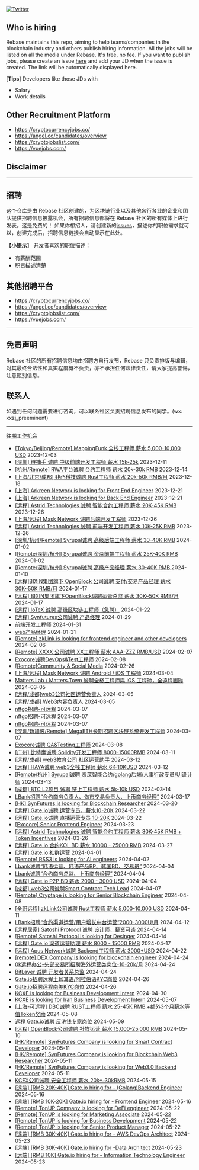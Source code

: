 [![Twitter](https://img.shields.io/twitter/url?label=Rebase&url=https%3A%2F%2Ftwitter.com%2FRebaseCommunity)](https://twitter.com/RebaseCommunity)

## Who is hiring

Rebase maintains this repo, aiming to help teams/companies in the blockchain industry and others publish hiring information. All the jobs will be listed on all the media under Rebase. It's free, no fee.
If you want to publish jobs, please create an issue [here](https://github.com/rebase-network/who-is-hiring/issues/) and add your JD when the issue is created. The link will be automatically displayed here.

[**Tips**]
Developers like those JDs with
- Salary
- Work details

## Other Recruitment Platform

- https://cryptocurrencyjobs.co/
- https://angel.co/candidates/overview
- https://cryptojobslist.com/
- https://vuejobs.com/

## Disclaimer

---

## 招聘

这个仓库是由 Rebase 社区创建的，为区块链行业以及其他各行各业的企业和团队提供招聘信息披露机会，所有招聘信息都将在 Rebase 社区的所有媒体上进行发表。这是免费的！
如果你想招人，请创建新的[issues](https://github.com/rebase-network/who-is-hiring/issues/)，描述你的职位需求就可以，创建完成后，招聘信息链接会自动显示在此处。

【**小提示**】
开发者喜欢的职位描述：
- 有薪酬范围
- 职责描述清楚

## 其他招聘平台
- https://cryptocurrencyjobs.co/
- https://angel.co/candidates/overview
- https://cryptojobslist.com/
- https://vuejobs.com/

---

## 免责声明

Rebase 社区的所有招聘信息均由招聘方自行发布，Rebase 只负责排版与编辑，对其最终合法性和真实程度概不负责，亦不承担任何法律责任，请大家提高警惕，注意甄别信息。

## 联系人
如遇到任何问题需要进行咨询，可以联系社区负责招聘信息发布的同学。(wx: xxzj_preeminent)

---

[往期工作机会](./jobs.md)

- [[Tokyo/Beijing/Remote] MappingFunk 全栈工程师 薪水 5,000-10,000 USD](https://github.com/rebase-network/who-is-hiring/issues/371) 2023-12-03
- [[深圳] 链捕手 诚聘 中级前端开发工程师 薪水 15k-25k](https://github.com/rebase-network/who-is-hiring/issues/372) 2023-12-11
- [[杭州/Remote] RWA平台诚聘 合约工程师 薪水 20k-30k RMB](https://github.com/rebase-network/who-is-hiring/issues/373) 2023-12-14
- [[上海/北京/成都] 非凸科技诚聘 Rust工程师 薪水 20k-50k RMB/月](https://github.com/rebase-network/who-is-hiring/issues/374) 2023-12-18
- [[上海] Arkreen Network is looking for Front End Engineer](https://github.com/rebase-network/who-is-hiring/issues/375) 2023-12-21
- [[上海] Arkreen Network is looking for Back End Engineer](https://github.com/rebase-network/who-is-hiring/issues/376) 2023-12-21
- [[远程] Astrid Technologies 诚聘 智能合约工程师 薪水 20K-45K RMB](https://github.com/rebase-network/who-is-hiring/issues/377) 2023-12-26
- [[上海/远程] Mask Network 诚聘后端开发工程师](https://github.com/rebase-network/who-is-hiring/issues/378) 2023-12-26
- [[远程] Astrid Technologies 诚聘 前端开发工程师 薪水 10K-25K RMB](https://github.com/rebase-network/who-is-hiring/issues/379) 2023-12-26
- [[深圳/杭州/Remote] Syrupal诚聘 高级后端工程师 薪水 30-40K RMB](https://github.com/rebase-network/who-is-hiring/issues/380) 2024-01-02
- [[Remote/深圳/杭州] Syrupal诚聘 资深前端工程师 薪水 25K-40K RMB](https://github.com/rebase-network/who-is-hiring/issues/381) 2024-01-02
- [[Remote/深圳/杭州] Syrupal诚聘 高级产品经理 薪水 30-40K RMB ](https://github.com/rebase-network/who-is-hiring/issues/382) 2024-01-10
- [[远程]BIXIN集团旗下 OpenBlock 公司诚聘 支付/交易产品经理 薪水 30K~50K RMB/月](https://github.com/rebase-network/who-is-hiring/issues/383) 2024-01-17
- [[远程] BIXIN集团旗下OpenBlock诚聘运营总监 薪水 30K~50K RMB/月](https://github.com/rebase-network/who-is-hiring/issues/384) 2024-01-17
- [[远程] IoTeX 诚聘 高级区块链工程师（急聘）](https://github.com/rebase-network/who-is-hiring/issues/385) 2024-01-22
- [[远程] Synfutures公司诚聘 产品经理](https://github.com/rebase-network/who-is-hiring/issues/386) 2024-01-29
- [前端开发工程师](https://github.com/rebase-network/who-is-hiring/issues/387) 2024-01-31
- [web产品经理](https://github.com/rebase-network/who-is-hiring/issues/388) 2024-01-31
- [[Remote] zkLink is looking for frontend engineer and other developers](https://github.com/rebase-network/who-is-hiring/issues/389) 2024-02-06
- [[Remote] XXXX 公司诚聘 XX工程师 薪水 AAA-ZZZ RMB/USD](https://github.com/rebase-network/who-is-hiring/issues/390) 2024-02-07
- [Exocore诚聘DevOps&Test工程师](https://github.com/rebase-network/who-is-hiring/issues/391) 2024-02-08
- [[Remote]Community & Social Media](https://github.com/rebase-network/who-is-hiring/issues/392) 2024-02-26
- [[上海/远程] Mask Network 诚聘 Android / iOS 工程师](https://github.com/rebase-network/who-is-hiring/issues/393) 2024-03-04
- [Matters Lab / Matters.Town 诚聘全棧工程师與 iOS 工程師，全遠程團隊](https://github.com/rebase-network/who-is-hiring/issues/394) 2024-03-05
- [[远程/成都]web3公司社区运营负责人](https://github.com/rebase-network/who-is-hiring/issues/395) 2024-03-05
- [[远程/成都] Web3内容负责人](https://github.com/rebase-network/who-is-hiring/issues/396) 2024-03-05
- [nftgo招聘-可远程](https://github.com/rebase-network/who-is-hiring/issues/397) 2024-03-07
- [nftgo招聘-可远程](https://github.com/rebase-network/who-is-hiring/issues/398) 2024-03-07
- [nftgo招聘-可远程](https://github.com/rebase-network/who-is-hiring/issues/399) 2024-03-07
- [[深圳/新加坡/Remote] MegaETH长期招聘区块链系统开发工程师](https://github.com/rebase-network/who-is-hiring/issues/400) 2024-03-07
- [Exocore诚聘 QA&Testing工程师](https://github.com/rebase-network/who-is-hiring/issues/401) 2024-03-08
- [[广州] 比特鹰诚聘 Solidity开发工程师 8000-15000RMB](https://github.com/rebase-network/who-is-hiring/issues/402) 2024-03-11
- [[远程/成都] web3教育公司  社区运营助手](https://github.com/rebase-network/who-is-hiring/issues/403) 2024-03-12
- [[远程] HAYA诚聘 web3全栈工程师 薪水 6K-10KUSD](https://github.com/rebase-network/who-is-hiring/issues/404) 2024-03-12
- [[Remote/杭州] Syrupal诚聘 资深智能合约/golang后端/人事行政专员/UI设计师](https://github.com/rebase-network/who-is-hiring/issues/405) 2024-03-13
- [[成都] BTC L2项目 诚聘 链上工程师 薪水 5k-10k USD](https://github.com/rebase-network/who-is-hiring/issues/406) 2024-03-14
- [LBank招聘“合约商务负责人、做市交易负责人、上币商务经理”](https://github.com/rebase-network/who-is-hiring/issues/407) 2024-03-17
- [[HK] SynFutures is looking for Blockchain Researcher](https://github.com/rebase-network/who-is-hiring/issues/408) 2024-03-20
- [[远程] Gate.io诚聘 运营专员，薪水10-20K](https://github.com/rebase-network/who-is-hiring/issues/409) 2024-03-22
- [[远程] Gate.io诚聘 直播运营专员 10-20K](https://github.com/rebase-network/who-is-hiring/issues/410) 2024-03-22
- [[Exocore] Senior Frontend Engineer](https://github.com/rebase-network/who-is-hiring/issues/411) 2024-03-23
- [[远程] Astrid Technologies 诚聘 智能合约工程师 薪水 30K-45K RMB + Token Incentives](https://github.com/rebase-network/who-is-hiring/issues/412) 2024-03-26
- [[远程] Gate.io 合约KOL BD 薪水 10000 - 25000 RMB](https://github.com/rebase-network/who-is-hiring/issues/413) 2024-03-27
- [[远程] Gate.io 社群运营](https://github.com/rebase-network/who-is-hiring/issues/414) 2024-04-01
- [[Remote] RSS3 is looking for AI engineers](https://github.com/rebase-network/who-is-hiring/issues/415) 2024-04-02
- [Lbank诚聘“韩语运营、韩语产品BP、韩国BD、交易员”](https://github.com/rebase-network/who-is-hiring/issues/416) 2024-04-04
- [Lbank诚聘“合约商务总监、上币商务经理”](https://github.com/rebase-network/who-is-hiring/issues/417) 2024-04-04
- [[远程] Gate.io P2P BD 薪水 2000 - 3000 USD](https://github.com/rebase-network/who-is-hiring/issues/418) 2024-04-04
- [[成都]  web3公司诚聘Smart Contract Tech Lead](https://github.com/rebase-network/who-is-hiring/issues/419) 2024-04-07
- [[Remote] Cryptape is looking for Senior Blockchain Engineer](https://github.com/rebase-network/who-is-hiring/issues/420) 2024-04-08
- [[全职远程] zkLink公司诚聘 Rust工程师 薪水 5,000-10,000 USD](https://github.com/rebase-network/who-is-hiring/issues/421) 2024-04-11
- [LBank招聘“合约渠道运营/用户增长中台运营”2000-3000U/月](https://github.com/rebase-network/who-is-hiring/issues/422) 2024-04-12
- [[远程居家] Satoshi Protocol 诚聘 设计师，薪资可谈](https://github.com/rebase-network/who-is-hiring/issues/423) 2024-04-14
- [[Remote] Satoshi Protocol is looking for Desinger](https://github.com/rebase-network/who-is-hiring/issues/424) 2024-04-14
- [[远程] Gate.io 渠道运营助理 薪水 8000 - 15000 RMB](https://github.com/rebase-network/who-is-hiring/issues/425) 2024-04-17
- [[远程] Apus Network诚聘 Backend工程师 薪水 3000+USD](https://github.com/rebase-network/who-is-hiring/issues/426) 2024-04-22
- [[remote] DEX Company is looking for blockchain engineer](https://github.com/rebase-network/who-is-hiring/issues/427) 2024-04-24
- [0k远程办公-头部交易所招聘海外运营类岗位-10-20k/月](https://github.com/rebase-network/who-is-hiring/issues/428) 2024-04-24
- [BitLayer 诚聘 开发者关系总监](https://github.com/rebase-network/who-is-hiring/issues/429) 2024-04-24
- [Gate.io招聘远程土耳其语/阿拉伯语KYC岗位](https://github.com/rebase-network/who-is-hiring/issues/430) 2024-04-26
- [Gate.io招聘远程南美KYC岗位](https://github.com/rebase-network/who-is-hiring/issues/431) 2024-04-26
- [KCXE is looking for Business Development Intern](https://github.com/rebase-network/who-is-hiring/issues/432) 2024-04-30
- [KCXE is looking for Iran Business Development Intern](https://github.com/rebase-network/who-is-hiring/issues/433) 2024-05-07
- [[上海-可远程]  DBC诚聘 RUST工程师 薪水 25-45K RMB +额外3个月薪水等值Token奖励](https://github.com/rebase-network/who-is-hiring/issues/434) 2024-05-08
- [远程 Gate.io诚聘 反洗钱专家岗位](https://github.com/rebase-network/who-is-hiring/issues/435) 2024-05-09
- [[远程] OpenBlock公司诚聘 社媒运营 薪水 15,000-25,000 RMB](https://github.com/rebase-network/who-is-hiring/issues/436) 2024-05-10
- [[HK/Remote] SynFutures Company is looking for Smart Contract Developer](https://github.com/rebase-network/who-is-hiring/issues/437) 2024-05-11
- [[HK/Remote] SynFutures Company is looking for Blockchain Web3 Researcher](https://github.com/rebase-network/who-is-hiring/issues/438) 2024-05-11
- [[HK/Remote] SynFutures Company is looking for Web3.0 Backend Developer](https://github.com/rebase-network/who-is-hiring/issues/439) 2024-05-11
- [KCEX公司诚聘 安全工程师 薪水 20k～30kRMB](https://github.com/rebase-network/who-is-hiring/issues/440) 2024-05-15
- [[遠端] [RMB 20K-40K] Gate.io hiring for - (Golang)Backend Engineer](https://github.com/rebase-network/who-is-hiring/issues/441) 2024-05-16
- [[遠端] [RMB 10K-20K] Gate.io hiring for - Frontend Engineer](https://github.com/rebase-network/who-is-hiring/issues/442) 2024-05-16
- [[Remote] TonUP Company is looking for DeFi engineer](https://github.com/rebase-network/who-is-hiring/issues/443) 2024-05-22
- [[Remote] TonUP is looking for Marketing Associate](https://github.com/rebase-network/who-is-hiring/issues/444) 2024-05-22
- [[Remote] TonUP is looking for Business Development](https://github.com/rebase-network/who-is-hiring/issues/445) 2024-05-22
- [[Remote] TonUP is looking for Senior Product Manager](https://github.com/rebase-network/who-is-hiring/issues/446) 2024-05-22
- [[遠端] [RMB 30K-40K] Gate.io hiring for - AWS DevOps Architect](https://github.com/rebase-network/who-is-hiring/issues/447) 2024-05-23
- [[远端] [RMB 30K-40K] Gate.io hiring for -Data Architect](https://github.com/rebase-network/who-is-hiring/issues/448) 2024-05-23
- [[远端] [RMB 10K] Gate.io hiring for - Information Technology Engineer](https://github.com/rebase-network/who-is-hiring/issues/449) 2024-05-23
